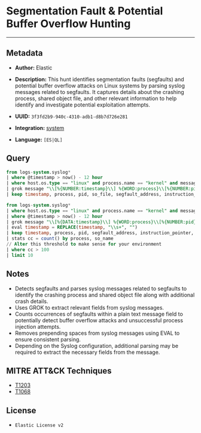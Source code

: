 # Segmentation Fault & Potential Buffer Overflow Hunting

---

## Metadata

- **Author:** Elastic
- **Description:** This hunt identifies segmentation faults (segfaults) and potential buffer overflow attacks on Linux systems by parsing syslog messages related to segfaults. It captures details about the crashing process, shared object file, and other relevant information to help identify and investigate potential exploitation attempts.

- **UUID:** `3f3fd2b9-940c-4310-adb1-d8b7d726e281`
- **Integration:** [system](https://docs.elastic.co/integrations/system)
- **Language:** `[ES|QL]`

## Query

```sql
from logs-system.syslog*
| where @timestamp > now() - 12 hour
| where host.os.type == "linux" and process.name == "kernel" and message like "*segfault*"
| grok message "\\[%{NUMBER:timestamp}\\] %{WORD:process}\\[%{NUMBER:pid}\\]: segfault at %{BASE16NUM:segfault_address} ip %{BASE16NUM:instruction_pointer} sp %{BASE16NUM:stack_pointer} error %{NUMBER:error_code} in %{DATA:so_file}\\[%{BASE16NUM:so_base_address}\\+%{BASE16NUM:so_offset}\\]"
| keep timestamp, process, pid, so_file, segfault_address, instruction_pointer, stack_pointer, error_code, so_base_address, so_offset
```

```sql
from logs-system.syslog*
| where host.os.type == "linux" and process.name == "kernel" and message like "*segfault*"
| where @timestamp > now() - 12 hour
| grok message "\\[%{DATA:timestamp}\\] %{WORD:process}\\[%{NUMBER:pid}\\]: segfault at %{BASE16NUM:segfault_address} ip %{BASE16NUM:instruction_pointer} sp %{BASE16NUM:stack_pointer} error %{NUMBER:error_code} in %{DATA:so_name}\\[%{BASE16NUM:so_base_address}\\+%{BASE16NUM:so_offset}\\] likely on CPU %{NUMBER:cpu} \\(core %{NUMBER:core}, socket %{NUMBER:socket}\\)"
| eval timestamp = REPLACE(timestamp, "\\s+", "")
| keep timestamp, process, pid, segfault_address, instruction_pointer, stack_pointer, error_code, so_name, so_base_address, so_offset, cpu, core, socket
| stats cc = count() by process, so_name
// Alter this threshold to make sense for your environment
| where cc > 100
| limit 10
```

## Notes

- Detects segfaults and parses syslog messages related to segfaults to identify the crashing process and shared object file along with additional crash details.
- Uses GROK to extract relevant fields from syslog messages.
- Counts occurrences of segfaults within a plain text message field to potentially detect buffer overflow attacks and unsuccessful process injection attempts.
- Removes prepending spaces from syslog messages using EVAL to ensure consistent parsing.
- Depending on the Syslog configuration, additional parsing may be required to extract the necessary fields from the message.
## MITRE ATT&CK Techniques

- [T1203](https://attack.mitre.org/techniques/T1203)
- [T1068](https://attack.mitre.org/techniques/T1068)

## License

- `Elastic License v2`

